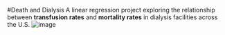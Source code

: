 #Death and Dialysis
A linear regression project exploring the relationship between **transfusion rates** and **mortality rates** in dialysis facilities across the U.S.
![image](https://github.com/user-attachments/assets/761508c9-e5a7-49b4-85b6-f536385d09ec)

